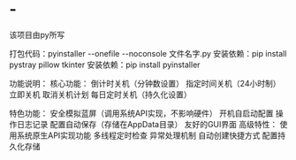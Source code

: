 # -
该项目由py所写

打包代码：pyinstaller --onefile --noconsole 文件名字.py
安装依赖：pip install pystray pillow tkinter
安装依赖：pip install pyinstaller


功能说明：
核心功能：
倒计时关机（分钟数设置）
指定时间关机（24小时制）
立即关机
取消关机计划
每日定时关机（持久化设置）

特色功能：
安全模拟蓝屏（调用系统API实现，不影响硬件）
开机自启动配置
操作日志记录
配置自动保存（存储在AppData目录）
友好的GUI界面
高级特性：
使用系统原生API实现功能
多线程定时检查
异常处理机制
自动创建快捷方式
配置持久化存储

